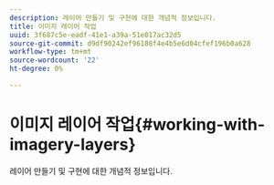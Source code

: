 ```yaml
---
description: 레이어 만들기 및 구현에 대한 개념적 정보입니다.
title: 이미지 레이어 작업
uuid: 3f687c5e-eadf-41e1-a39a-51e017ac32d5
source-git-commit: d9df90242ef96188f4e4b5e6d04cfef196b0a628
workflow-type: tm+mt
source-wordcount: '22'
ht-degree: 0%

---
```



# 이미지 레이어 작업{#working-with-imagery-layers}

레이어 만들기 및 구현에 대한 개념적 정보입니다.

